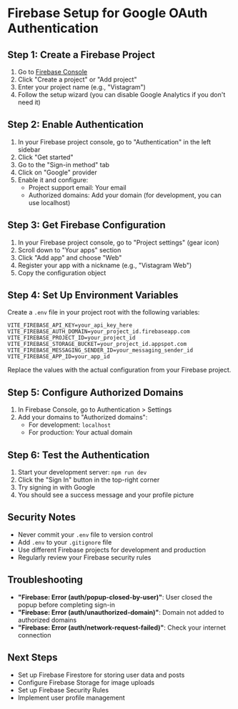 # Firebase Setup for Google OAuth Authentication

## Step 1: Create a Firebase Project

1. Go to [Firebase Console](https://console.firebase.google.com/)
2. Click "Create a project" or "Add project"
3. Enter your project name (e.g., "Vistagram")
4. Follow the setup wizard (you can disable Google Analytics if you don't need it)

## Step 2: Enable Authentication

1. In your Firebase project console, go to "Authentication" in the left sidebar
2. Click "Get started"
3. Go to the "Sign-in method" tab
4. Click on "Google" provider
5. Enable it and configure:
   - Project support email: Your email
   - Authorized domains: Add your domain (for development, you can use localhost)

## Step 3: Get Firebase Configuration

1. In your Firebase project console, go to "Project settings" (gear icon)
2. Scroll down to "Your apps" section
3. Click "Add app" and choose "Web"
4. Register your app with a nickname (e.g., "Vistagram Web")
5. Copy the configuration object

## Step 4: Set Up Environment Variables

Create a `.env` file in your project root with the following variables:

```env
VITE_FIREBASE_API_KEY=your_api_key_here
VITE_FIREBASE_AUTH_DOMAIN=your_project_id.firebaseapp.com
VITE_FIREBASE_PROJECT_ID=your_project_id
VITE_FIREBASE_STORAGE_BUCKET=your_project_id.appspot.com
VITE_FIREBASE_MESSAGING_SENDER_ID=your_messaging_sender_id
VITE_FIREBASE_APP_ID=your_app_id
```

Replace the values with the actual configuration from your Firebase project.

## Step 5: Configure Authorized Domains

1. In Firebase Console, go to Authentication > Settings
2. Add your domains to "Authorized domains":
   - For development: `localhost`
   - For production: Your actual domain

## Step 6: Test the Authentication

1. Start your development server: `npm run dev`
2. Click the "Sign In" button in the top-right corner
3. Try signing in with Google
4. You should see a success message and your profile picture

## Security Notes

- Never commit your `.env` file to version control
- Add `.env` to your `.gitignore` file
- Use different Firebase projects for development and production
- Regularly review your Firebase security rules

## Troubleshooting

- **"Firebase: Error (auth/popup-closed-by-user)"**: User closed the popup before completing sign-in
- **"Firebase: Error (auth/unauthorized-domain)"**: Domain not added to authorized domains
- **"Firebase: Error (auth/network-request-failed)"**: Check your internet connection

## Next Steps

- Set up Firebase Firestore for storing user data and posts
- Configure Firebase Storage for image uploads
- Set up Firebase Security Rules
- Implement user profile management
